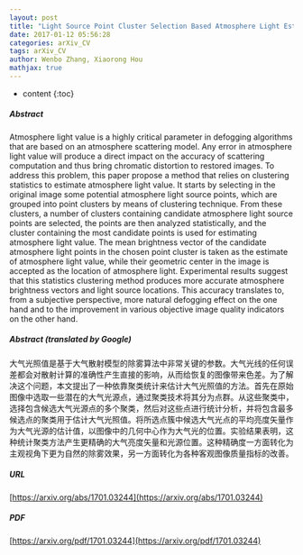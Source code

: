 ```yaml
---
layout: post
title: "Light Source Point Cluster Selection Based Atmosphere Light Estimation"
date: 2017-01-12 05:56:28
categories: arXiv_CV
tags: arXiv_CV
author: Wenbo Zhang, Xiaorong Hou
mathjax: true
---
```


* content
{:toc}

##### Abstract
Atmosphere light value is a highly critical parameter in defogging algorithms that are based on an atmosphere scattering model. Any error in atmosphere light value will produce a direct impact on the accuracy of scattering computation and thus bring chromatic distortion to restored images. To address this problem, this paper propose a method that relies on clustering statistics to estimate atmosphere light value. It starts by selecting in the original image some potential atmosphere light source points, which are grouped into point clusters by means of clustering technique. From these clusters, a number of clusters containing candidate atmosphere light source points are selected, the points are then analyzed statistically, and the cluster containing the most candidate points is used for estimating atmosphere light value. The mean brightness vector of the candidate atmosphere light points in the chosen point cluster is taken as the estimate of atmosphere light value, while their geometric center in the image is accepted as the location of atmosphere light. Experimental results suggest that this statistics clustering method produces more accurate atmosphere brightness vectors and light source locations. This accuracy translates to, from a subjective perspective, more natural defogging effect on the one hand and to the improvement in various objective image quality indicators on the other hand.

##### Abstract (translated by Google)
大气光照值是基于大气散射模型的除雾算法中非常关键的参数。大气光线的任何误差都会对散射计算的准确性产生直接的影响，从而给恢复的图像带来色差。为了解决这个问题，本文提出了一种依靠聚类统计来估计大气光照值的方法。首先在原始图像中选取一些潜在的大气光源点，通过聚类技术将其分为点群。从这些聚类中，选择包含候选大气光源点的多个聚类，然后对这些点进行统计分析，并将包含最多候选点的聚类用于估计大气光照值。将所选点簇中候选大气光点的平均亮度矢量作为大气光源的估计值，以图像中的几何中心作为大气光的位置。实验结果表明，这种统计聚类方法产生更精确的大气亮度矢量和光源位置。这种精确度一方面转化为主观视角下更为自然的除雾效果，另一方面转化为各种客观图像质量指标的改善。

##### URL
[https://arxiv.org/abs/1701.03244](https://arxiv.org/abs/1701.03244)

##### PDF
[https://arxiv.org/pdf/1701.03244](https://arxiv.org/pdf/1701.03244)

